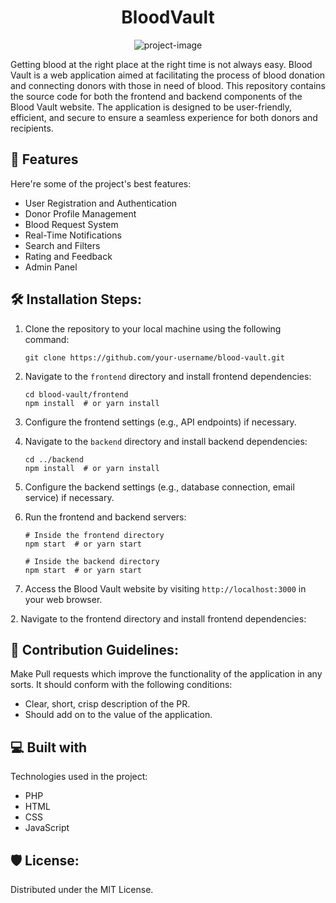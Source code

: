<h1 align="center" id="title">BloodVault</h1>

<p align="center"><img src="https://socialify.git.ci/fahaddalwai/BloodVault/image?forks=1&amp;language=1&amp;name=1&amp;owner=1&amp;stargazers=1&amp;theme=Light" alt="project-image"></p>

<p id="description">Getting blood at the right place at the right time is not always easy. Blood Vault is a web application aimed at facilitating the process of blood donation and connecting donors with those in need of blood. This repository contains the source code for both the frontend and backend components of the Blood Vault website. The application is designed to be user-friendly, efficient, and secure to ensure a seamless experience for both donors and recipients.</p>


  
  
<h2>🧐 Features</h2>

Here're some of the project's best features:

*   User Registration and Authentication
*   Donor Profile Management
*   Blood Request System
*   Real-Time Notifications
*   Search and Filters
*   Rating and Feedback
*   Admin Panel

<h2>🛠️ Installation Steps:</h2>

1. Clone the repository to your local machine using the following command:
   ```
   git clone https://github.com/your-username/blood-vault.git
   ```

2. Navigate to the `frontend` directory and install frontend dependencies:
   ```
   cd blood-vault/frontend
   npm install  # or yarn install
   ```

3. Configure the frontend settings (e.g., API endpoints) if necessary.

4. Navigate to the `backend` directory and install backend dependencies:
   ```
   cd ../backend
   npm install  # or yarn install
   ```

5. Configure the backend settings (e.g., database connection, email service) if necessary.

6. Run the frontend and backend servers:
   ```
   # Inside the frontend directory
   npm start  # or yarn start

   # Inside the backend directory
   npm start  # or yarn start
   ```

7. Access the Blood Vault website by visiting `http://localhost:3000` in your web browser.
<p>2. Navigate to the frontend directory and install frontend dependencies:</p>


<h2>🍰 Contribution Guidelines:</h2>

Make Pull requests which improve the functionality of the application in any sorts. It should conform with the following conditions:

*   Clear, short, crisp description of the PR.
*   Should add on to the value of the application.


  
  
<h2>💻 Built with</h2>

Technologies used in the project:

*   PHP
*   HTML
*   CSS
*   JavaScript

<h2>🛡️ License:</h2>

Distributed under the MIT License.
